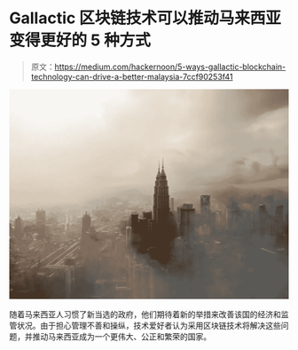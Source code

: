 # Gallactic 区块链技术可以推动马来西亚变得更好的 5 种方式

> 原文：<https://medium.com/hackernoon/5-ways-gallactic-blockchain-technology-can-drive-a-better-malaysia-7ccf90253f41>

![](img/7ccf054b6397eb1bb26ff1a5595fafa9.png)

随着马来西亚人习惯了新当选的政府，他们期待着新的举措来改善该国的经济和监管状况。由于担心管理不善和操纵，技术爱好者认为采用区块链技术将解决这些问题，并推动马来西亚成为一个更伟大、公正和繁荣的国家。